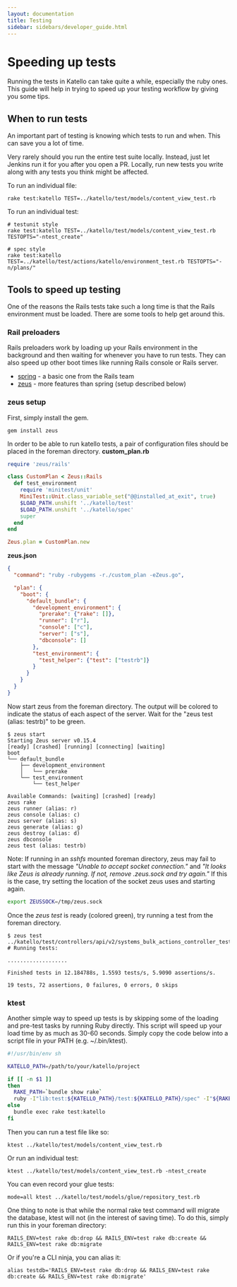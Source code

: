 ```yaml
---
layout: documentation
title: Testing
sidebar: sidebars/developer_guide.html
---
```


# Speeding up tests

Running the tests in Katello can take quite a while, especially the ruby ones.
This guide will help in trying to speed up your testing workflow by giving you
some tips.

## When to run tests

An important part of testing is knowing which tests to run and when. This can
save you a lot of time. 

Very rarely should you run the entire test suite locally. Instead, just let
Jenkins run it for you after you open a PR. Locally, run new tests you write
along with any tests you think might be affected.

To run an individual file:

```
rake test:katello TEST=../katello/test/models/content_view_test.rb
```

To run an individual test:

```
# testunit style
rake test:katello TEST=../katello/test/models/content_view_test.rb TESTOPTS="-ntest_create"

# spec style
rake test:katello TEST=../katello/test/actions/katello/environment_test.rb TESTOPTS="-n/plans/"
```

## Tools to speed up testing

One of the reasons the Rails tests take such a long time is that the Rails
environment must be loaded. There are some tools to help get around this.

### Rail preloaders

Rails preloaders work by loading up your Rails environment in the background and then waiting for
whenever you have to run tests. They can also speed up other boot times like running Rails console
or Rails server.

* [spring](https://github.com/rails/spring) - a basic one from the Rails team
* [zeus](https://github.com/burke/zeus) - more features than spring (setup described below)

### zeus setup

First, simply install the gem.
```
gem install zeus
```

In order to be able to run katello tests, a pair of configuration files should be placed in the foreman directory.
**custom_plan.rb**

```ruby
require 'zeus/rails'

class CustomPlan < Zeus::Rails
  def test_environment
    require 'minitest/unit'
    MiniTest::Unit.class_variable_set("@@installed_at_exit", true)
    $LOAD_PATH.unshift '../katello/test'
    $LOAD_PATH.unshift '../katello/spec'
    super
  end
end

Zeus.plan = CustomPlan.new
```

**zeus.json**

```json
{
  "command": "ruby -rubygems -r./custom_plan -eZeus.go",

  "plan": {
    "boot": {
      "default_bundle": {
        "development_environment": {
          "prerake": {"rake": []},
          "runner": ["r"],
          "console": ["c"],
          "server": ["s"],
          "dbconsole": []
        },
        "test_environment": {
          "test_helper": {"test": ["testrb"]}
        }
      }
    }
  }
}
```

Now start zeus from the foreman directory. The output will be colored to indicate the status of each aspect of the server. Wait for the "zeus test (alias: testrb)" to be green.

```
$ zeus start
Starting Zeus server v0.15.4
[ready] [crashed] [running] [connecting] [waiting]
boot
└── default_bundle
    ├── development_environment
    │   └── prerake
    └── test_environment
        └── test_helper

Available Commands: [waiting] [crashed] [ready]
zeus rake
zeus runner (alias: r)
zeus console (alias: c)
zeus server (alias: s)
zeus generate (alias: g)
zeus destroy (alias: d)
zeus dbconsole
zeus test (alias: testrb)
```

Note: If running in an *sshfs* mounted foreman directory, zeus may fail to start with the message *"Unable to accept socket connection."* and *"It looks like Zeus is already running. If not, remove .zeus.sock and try again."* If this is the case, try setting the location of the socket zeus uses and starting again.

```bash
export ZEUSSOCK=/tmp/zeus.sock
```

Once the *zeus test* is ready (colored green), try running a test from the foreman directory.

```
$ zeus test ../katello/test/controllers/api/v2/systems_bulk_actions_controller_test.rb
# Running tests:

...................

Finished tests in 12.184788s, 1.5593 tests/s, 5.9090 assertions/s.

19 tests, 72 assertions, 0 failures, 0 errors, 0 skips
```

### ktest

Another simple way to speed up tests is by skipping some of the loading and pre-test tasks by
running Ruby directly. This script will speed up your load time by as much as 30-60 seconds. Simply
copy the code below into a script file in your PATH (e.g. ~/.bin/ktest).

```sh
#!/usr/bin/env sh

KATELLO_PATH=/path/to/your/katello/project

if [[ -n $1 ]]
then
  RAKE_PATH=`bundle show rake`
  ruby -I"lib:test:${KATELLO_PATH}/test:${KATELLO_PATH}/spec" -I"${RAKE_PATH}/lib" $@
else
  bundle exec rake test:katello
fi
```

Then you can run a test file like so:

```
ktest ../katello/test/models/content_view_test.rb
```

Or run an individual test:

```
ktest ../katello/test/models/content_view_test.rb -ntest_create
```

You can even record your glue tests:

```
mode=all ktest ../katello/test/models/glue/repository_test.rb
```

One thing to note is that while the normal rake test command will migrate the database, ktest will
not (in the interest of saving time). To do this, simply run this in your foreman directory:

```
RAILS_ENV=test rake db:drop && RAILS_ENV=test rake db:create && RAILS_ENV=test rake db:migrate
```

Or if you're a CLI ninja, you can alias it:

```
alias testdb='RAILS_ENV=test rake db:drop && RAILS_ENV=test rake db:create && RAILS_ENV=test rake db:migrate'
```

